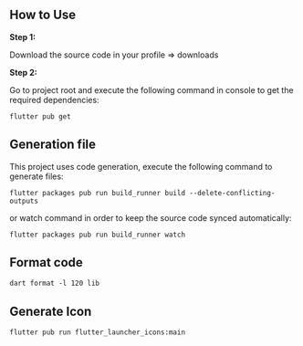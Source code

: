 ## How to Use 

**Step 1:**

Download the source code in your profile => downloads

**Step 2:**

Go to project root and execute the following command in console to get the required dependencies: 

```
flutter pub get 
```

## Generation file

This project uses code generation, execute the following command to generate files:

```
flutter packages pub run build_runner build --delete-conflicting-outputs
```

or watch command in order to keep the source code synced automatically:

```
flutter packages pub run build_runner watch
```

## Format code

```
dart format -l 120 lib
```

## Generate Icon
```
flutter pub run flutter_launcher_icons:main
```